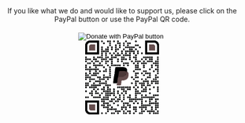 
<div style="text-align:center; margin: auto">
If you like what we do and would like to support us, please click on the PayPal button or use the PayPal QR code.
<br>
<br>
<form action="https://www.paypal.com/cgi-bin/webscr" method="post" target="_top">
<input type="hidden" name="cmd" value="_s-xclick" />
<input type="hidden" name="hosted_button_id" value="6RV2CGVJPYJDN" />
<input type="image" src="https://www.paypalobjects.com/en_US/i/btn/btn_donateCC_LG.gif" border="0" name="submit" title="PayPal - The safer, easier way to pay online!" alt="Donate with PayPal button" />
<img alt="" border="0" src="https://www.paypal.com/en_IE/i/scr/pixel.gif" width="1" height="1" />
</form>
</div>

[//]: # (---)
<div style="text-align:center">
<img src="/assets/pp_qrcode.png" style="max-height: 150px" alt="dl support qr code - scan to donate">
</div>
